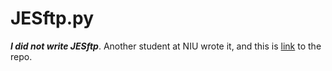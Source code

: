 # JESftp.py

***I did not write JESftp***. Another student at NIU wrote it, and this is [link](https://github.com/niumainframe/JESftp) to the repo.
